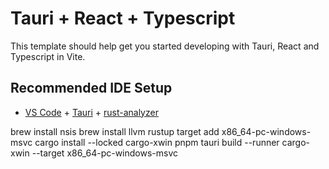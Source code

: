 # Tauri + React + Typescript

This template should help get you started developing with Tauri, React and Typescript in Vite.

## Recommended IDE Setup

- [VS Code](https://code.visualstudio.com/) + [Tauri](https://marketplace.visualstudio.com/items?itemName=tauri-apps.tauri-vscode) + [rust-analyzer](https://marketplace.visualstudio.com/items?itemName=rust-lang.rust-analyzer)

brew install nsis
brew install llvm
rustup target add x86_64-pc-windows-msvc
cargo install --locked cargo-xwin
pnpm tauri build --runner cargo-xwin --target x86_64-pc-windows-msvc
